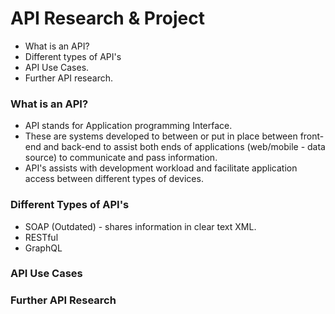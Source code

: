 # API Research & Project

- What is an API?
- Different types of API's
- API Use Cases.
- Further API research.

### What is an API?
- API stands for Application programming Interface. 
- These are systems developed to between or put in place between front-end and back-end to assist both ends of applications (web/mobile - data source) to communicate and pass information.
- API's assists with development workload and facilitate application access between different types of devices. 

### Different Types of API's
- SOAP (Outdated) - shares information in clear text XML.
- RESTful
- GraphQL


### API Use Cases



### Further API Research
